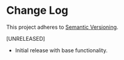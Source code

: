 # Change Log

This project adheres to [Semantic Versioning](http://semver.org/).

[UNRELEASED]
- Initial release with base functionality.  

